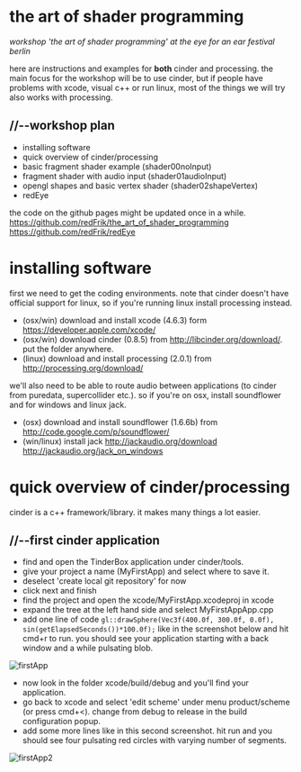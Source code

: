 the art of shader programming
=============================

_workshop 'the art of shader programming' at the eye for an ear festival berlin_

here are instructions and examples for __both__ cinder and processing.  the main focus for the workshop will be to use cinder, but if people have problems with xcode, visual c++ or run linux, most of the things we will try also works with processing.

//--workshop plan
-----------------

* installing software
* quick overview of cinder/processing
* basic fragment shader example (shader00noInput)
* fragment shader with audio input (shader01audioInput)
* opengl shapes and basic vertex shader (shader02shapeVertex)
* redEye

the code on the github pages might be updated once in a while.
<https://github.com/redFrik/the_art_of_shader_programming>
<https://github.com/redFrik/redEye>

installing software
===================

first we need to get the coding environments.  note that cinder doesn't have official support for linux, so if you're running linux install processing instead.
* (osx/win) download and install xcode (4.6.3) form <https://developer.apple.com/xcode/>
* (osx/win) download cinder (0.8.5) from <http://libcinder.org/download/>. put the folder anywhere.
* (linux) download and install processing (2.0.1) from <http://processing.org/download/>

we'll also need to be able to route audio between applications (to cinder from puredata, supercollider etc.).  so if you're on osx, install soundflower and for windows and linux jack.
* (osx) download and install soundflower (1.6.6b) from <http://code.google.com/p/soundflower/>
* (win/linux) install jack <http://jackaudio.org/download> <http://jackaudio.org/jack_on_windows>

quick overview of cinder/processing
===================================

cinder is a c++ framework/library.  it makes many things a lot easier.

//--first cinder application
----------------------------
* find and open the TinderBox application under cinder/tools.
* give your project a name (MyFirstApp) and select where to save it.
* deselect 'create local git repository' for now
* click next and finish
* find the project and open the xcode/MyFirstApp.xcodeproj in xcode
* expand the tree at the left hand side and select MyFirstAppApp.cpp
* add one line of code `gl::drawSphere(Vec3f(400.0f, 300.0f, 0.0f), sin(getElapsedSeconds())*100.0f);` like in the screenshot below and hit cmd+r to run.  you should see your application starting with a back window and a while pulsating blob.

![firstApp](https://raw.github.com/redFrik/the_art_of_shader_programming/master/cinder/firstApp.png)

* now look in the folder xcode/build/debug and you'll find your application.
* go back to xcode and select 'edit scheme' under menu product/scheme (or press cmd+<).  change from debug to release in the build configuration popup.
* add some more lines like in this second screenshot.  hit run and you should see four pulsating red circles with varying number of segments.

![firstApp2](https://raw.github.com/redFrik/the_art_of_shader_programming/master/cinder/firstApp2.png)
